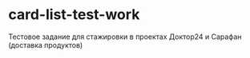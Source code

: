 # card-list-test-work
Тестовое задание для стажировки в проектах Доктор24 и Сарафан (доставка продуктов)
